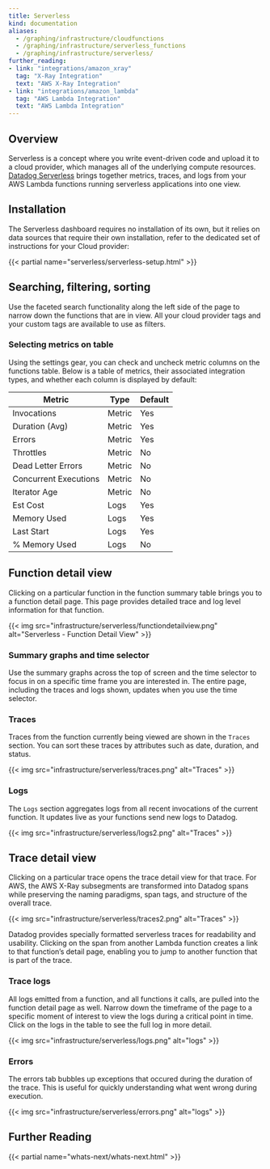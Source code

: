 ```yaml
---
title: Serverless
kind: documentation
aliases:
  - /graphing/infrastructure/cloudfunctions
  - /graphing/infrastructure/serverless_functions
  - /graphing/infrastructure/serverless/
further_reading:
- link: "integrations/amazon_xray"
  tag: "X-Ray Integration"
  text: "AWS X-Ray Integration"
- link: "integrations/amazon_lambda"
  tag: "AWS Lambda Integration"
  text: "AWS Lambda Integration"
---
```


## Overview

Serverless is a concept where you write event-driven code and upload it to a cloud provider, which manages all of the underlying compute resources. [Datadog Serverless][1] brings together metrics, traces, and logs from your AWS Lambda functions running serverless applications into one view.

## Installation

The Serverless dashboard requires no installation of its own, but it relies on data sources that require their own installation, refer to the dedicated set of instructions for your Cloud provider:

{{< partial name="serverless/serverless-setup.html" >}}

## Searching, filtering, sorting

Use the faceted search functionality along the left side of the page to narrow down the functions that are in view. All your cloud provider tags and your custom tags are available to use as filters.

### Selecting metrics on table

Using the settings gear, you can check and uncheck metric columns on the functions table. Below is a table of metrics, their associated integration types, and whether each column is displayed by default:

| Metric                | Type   | Default |
|-----------------------|--------|---------|
| Invocations           | Metric | Yes     |
| Duration (Avg)        | Metric | Yes     |
| Errors                | Metric | Yes     |
| Throttles             | Metric | No      |
| Dead Letter Errors    | Metric | No      |
| Concurrent Executions | Metric | No      |
| Iterator Age          | Metric | No      |
| Est Cost              | Logs   | Yes     |
| Memory Used           | Logs   | Yes     |
| Last Start            | Logs   | Yes     |
| % Memory Used         | Logs   | No      |

## Function detail view

Clicking on a particular function in the function summary table brings you to a function detail page. This page provides detailed trace and log level information for that function.

{{< img src="infrastructure/serverless/functiondetailview.png" alt="Serverless - Function Detail View" >}}

### Summary graphs and time selector

Use the summary graphs across the top of screen and the time selector to focus in on a specific time frame you are interested in. The entire page, including the traces and logs shown, updates when you use the time selector.

### Traces

Traces from the function currently being viewed are shown in the `Traces` section. You can sort these traces by attributes such as date, duration, and status.

{{< img src="infrastructure/serverless/traces.png" alt="Traces" >}}

### Logs

The `Logs` section aggregates logs from all recent invocations of the current function. It updates live as your functions send new logs to Datadog.

{{< img src="infrastructure/serverless/logs2.png" alt="Traces" >}}

## Trace detail view

Clicking on a particular trace opens the trace detail view for that trace. For AWS, the AWS X-Ray subsegments are transformed into Datadog spans while preserving the naming paradigms, span tags, and structure of the overall trace.

{{< img src="infrastructure/serverless/traces2.png" alt="Traces" >}}

Datadog provides specially formatted serverless traces for readability and usability. Clicking on the span from another Lambda function creates a link to that function’s detail page, enabling you to jump to another function that is part of the trace.

### Trace logs

All logs emitted from a function, and all functions it calls, are pulled into the function detail page as well. Narrow down the timeframe of the page to a specific moment of interest to view the logs during a critical point in time. Click on the logs in the table to see the full log in more detail.

{{< img src="infrastructure/serverless/logs.png" alt="logs" >}}

### Errors

The errors tab bubbles up exceptions that occured during the duration of the trace. This is useful for quickly understanding what went wrong during execution.

{{< img src="infrastructure/serverless/errors.png" alt="logs" >}}

## Further Reading

{{< partial name="whats-next/whats-next.html" >}}

[1]: http://app.datadoghq.com/functions
